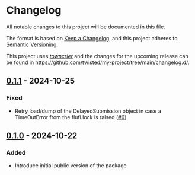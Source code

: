 # Changelog

All notable changes to this project will be documented in this file.

The format is based on [Keep a Changelog](https://keepachangelog.com/en/1.0.0/), and this project adheres to [Semantic Versioning](https://semver.org/spec/v2.0.0.html).

This project uses [*towncrier*](https://towncrier.readthedocs.io/) and the changes for the upcoming release can be found in <https://github.com/twisted/my-project/tree/main/changelog.d/>.

<!-- towncrier release notes start -->

## [0.1.1](https://github.com/juaml/joblib-htcondor/tree/0.1.1) - 2024-10-25

### Fixed

- Retry load/dump of the DelayedSubmission object in case a TimeOutError from the flufl.lock is raised ([#6](https://github.com/juaml/joblib-htcondor/issues/6))


## [0.1.0](https://github.com/juaml/joblib-htcondor/tree/0.1.0) - 2024-10-22

### Added

- Introduce initial public version of the package
